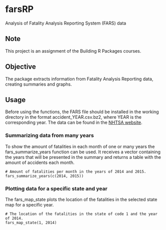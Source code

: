 # farsRP
Analysis of Fatality Analysis Reporting System (FARS) data

## Note
This project is an assignment of the Building R Packages courses.

## Objective
The package extracts information from Fatality Analysis Reporting data, creating summaries and graphs.

## Usage
Before using the functions, the FARS file should be installed in the working directory in the format accident_YEAR.csv.bz2, where YEAR is the corresponding year. The data can be found in the [NHTSA website](https://www.nhtsa.gov/Data/Fatality-Analysis-Reporting-System-(FARS)).
### Summarizing data from many years
To show the amount of fatalities in each month of one or many years the fars_summarize_years function can be used. It receives a vector containing the years that will be presented in the summary and returns a table with the amount of accidents each month.
```
# Amount of fatalities per month in the years of 2014 and 2015.
fars_summarize_years(c(2014, 2015))
```
### Plotting data for a specific state and year
The fars_map_state plots the location of the fatalities in the selected state map for a specific year.
```{r}
# The location of the fatalities in the state of code 1 and the year of 2014.
fars_map_state(1, 2014)
```
